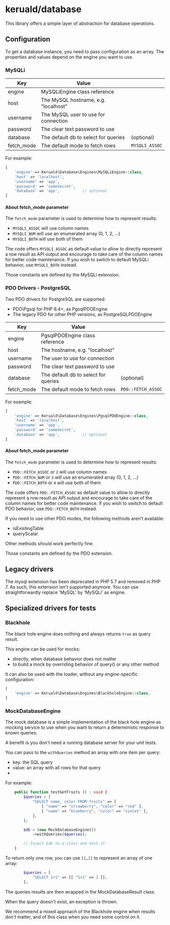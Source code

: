 # keruald/database

This library offers a simple layer of abstraction for database operations.

## Configuration

To get a database instance, you need to pass configuration as an array.
The properties and values depend on the engine you want to use.

### MySQLi

| Key        | Value                                |                |
|------------|--------------------------------------|:---------------|
| engine     | MySQLiEngine class reference         |                |
| host       | The MySQL hostname, e.g. "localhost" |                |
| username   | The MySQL user to use for connection |                |
| password   | The clear text password to use       |                |
| database   | The default db to select for queries | (optional)     |
| fetch_mode | The default mode to fetch rows       | `MYSQLI_ASSOC` |

For example:

```php
[
    'engine' => Keruald\Database\Engines\MySQLiEngine::class,
    'host' => 'localhost',
    'username' => 'app',
    'password' => 'someSecret',
    'database' => 'app',          // optional
]
```

#### About fetch_mode parameter

The `fetch_mode` parameter is used to determine how to represent results:

  * `MYSQLI_ASSOC` will use column names
  * `MYSQLI_NUM` will use an enumerated array (0, 1, 2, …)
  * `MYSQLI_BOTH` will use both of them

The code offers `MYSQLI_ASSOC` as default value to allow to directly represent
a row result as API output and encourage to take care of the column names for
better code maintenance. If you wish to switch to default MySQLi behavior,
use `MYSQLI_BOTH` instead.

Those constants are defined by the MySQLi extension.

### PDO Drivers - PostgreSQL

Two PDO drivers for PostgreSQL are supported:

  - PDO\Pgsql for PHP 8.4+, as PgsqlPDOEngine
  - The legacy PDO for other PHP versions, as PostgreSQLPDOEngine

| Key        | Value                                |                    |
|------------|--------------------------------------|:-------------------|
| engine     | PgsqlPDOEngine class reference       |                    |
| host       | The hostname, e.g. "localhost"       |                    |
| username   | The user to use for connection       |                    |
| password   | The clear text password to use       |                    |
| database   | The default db to select for queries | (optional)         |
| fetch_mode | The default mode to fetch rows       | `PDO::FETCH_ASSOC` |

For example:

```php
[
    'engine' => Keruald\Database\Engines\PgsqlPDOEngine::class,
    'host' => 'localhost',
    'username' => 'app',
    'password' => 'someSecret',
    'database' => 'app',          // optional
]
```

#### About fetch_mode parameter

The `fetch_mode` parameter is used to determine how to represent results:

* `PDO::FETCH_ASSOC` or `2` will use column names
* `PDO::FETCH_NUM` or `3` will use an enumerated array (0, 1, 2, …)
* `PDO::FETCH_BOTH` or `4` will use both of them

The code offers `PDO::FETCH_ASSOC` as default value to allow to directly
represent a row result as API output and encourage to take care of the column
names for better code maintenance. If you wish to switch to default PDO
behavior, use `PDO::FETCH_BOTH` instead.

If you need to use other PDO modes, the following methods aren't available:
  - isExistingTable
  - queryScalar

Other methods should work perfectly fine.

Those constants are defined by the PDO extension.

## Legacy drivers

The mysql extension has been deprecated in PHP 5.7 and removed in PHP 7.
As such, this extension isn't supported anymore. You can use straightforwardly
replace 'MySQL' by 'MySQLi' as engine.

## Specialized drivers for tests
### Blackhole

The black hole engine does nothing and always returns `true` as query result.

This engine can be used for mocks:

  - directly, when database behavior does not matter
  - to build a mock by overriding behavior of query() or any other method

It can also be used with the loader, without any engine-specific configuration:

```php
[
    'engine' => Keruald\Database\Engines\BlackholeEngine::class,
]
```

### MockDatabaseEngine

The mock database is a simple implementation of the black hole engine as mocking
service to use when you want to return a deterministic response to known
queries.

A benefit is you don't need a running database server for your unit tests.

You can pass to the `withQueries` method an array with one item per query:
  - key: the SQL query
  - value: an array with all rows for that query
  -
For example:

```php
    public function testGetFruits () : void {
        $queries = [
            "SELECT name, color FROM fruits" => [
                [ "name" => "strawberry", "color" => "red" ],
                [ "name" => "blueberry", "color" => "violet" ],
            ],
        ];

        $db = (new MockDatabaseEngine())
            ->withQueries($queries);

        // Inject $db to a class and test it
    }
```

To return only one row, you can use `[[…]]` to represent an array of one array:

```php
        $queries = [
            "SELECT 1+1" => [[ "1+1" => 2 ]],
        ];
```

The queries results are then wrapped in the MockDatabaseResult class.

When the query doesn't exist, an exception is thrown.

We recommend a mixed approach of the Blackhole engine when results don't matter,
and of this class when you need some control on it.

